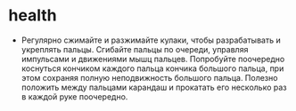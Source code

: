 # health

- Регулярно сжимайте и разжимайте кулаки, чтобы разрабатывать и укреплять пальцы. 
Сгибайте пальцы по очереди, управляя импульсами и движениями мышц пальцев. 
Попробуйте поочередно коснуться кончиком каждого пальца кончика большого пальца, 
при этом сохраняя полную неподвижность большого пальца. Полезно положить между пальцами карандаш и 
прокатать его несколько раз в каждой руке поочередно.
